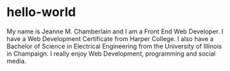 # hello-world
My name is Jeanne M. Chamberlain and I am a Front End Web Developer. I have a Web Development Certificate from Harper College. I also have a Bachelor of Science in Electrical Engineering from the University of Illinois in Champaign. I really enjoy Web Development, programming and social media.
